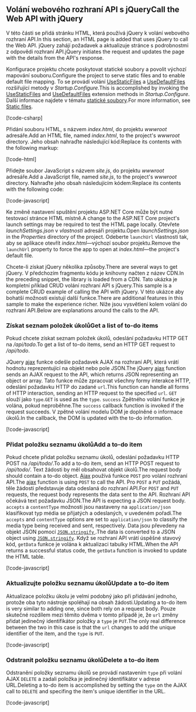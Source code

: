 ## <a name="call-the-web-api-with-jquery"></a><span data-ttu-id="2ac8f-101">Volání webového rozhraní API s jQuery</span><span class="sxs-lookup"><span data-stu-id="2ac8f-101">Call the Web API with jQuery</span></span>

<span data-ttu-id="2ac8f-102">V této části se přidá stránku HTML, která používá jQuery k volání webového rozhraní API.</span><span class="sxs-lookup"><span data-stu-id="2ac8f-102">In this section, an HTML page is added that uses jQuery to call the Web API.</span></span> <span data-ttu-id="2ac8f-103">jQuery zahájí požadavek a aktualizuje stránce s podrobnostmi z odpovědi rozhraní API.</span><span class="sxs-lookup"><span data-stu-id="2ac8f-103">jQuery initiates the request and updates the page with the details from the API's response.</span></span>

<span data-ttu-id="2ac8f-104">Konfigurace projektu chcete poskytovat statické soubory a povolit výchozí mapování souboru.</span><span class="sxs-lookup"><span data-stu-id="2ac8f-104">Configure the project to serve static files and to enable default file mapping.</span></span> <span data-ttu-id="2ac8f-105">To se provádí volání [UseStaticFiles](/dotnet/api/microsoft.aspnetcore.builder.staticfileextensions.usestaticfiles#Microsoft_AspNetCore_Builder_StaticFileExtensions_UseStaticFiles_Microsoft_AspNetCore_Builder_IApplicationBuilder_) a [UseDefaultFiles](/dotnet/api/microsoft.aspnetcore.builder.defaultfilesextensions.usedefaultfiles#Microsoft_AspNetCore_Builder_DefaultFilesExtensions_UseDefaultFiles_Microsoft_AspNetCore_Builder_IApplicationBuilder_) rozšiřující metody v *Startup.Configure*.</span><span class="sxs-lookup"><span data-stu-id="2ac8f-105">This is accomplished by invoking the [UseStaticFiles](/dotnet/api/microsoft.aspnetcore.builder.staticfileextensions.usestaticfiles#Microsoft_AspNetCore_Builder_StaticFileExtensions_UseStaticFiles_Microsoft_AspNetCore_Builder_IApplicationBuilder_) and [UseDefaultFiles](/dotnet/api/microsoft.aspnetcore.builder.defaultfilesextensions.usedefaultfiles#Microsoft_AspNetCore_Builder_DefaultFilesExtensions_UseDefaultFiles_Microsoft_AspNetCore_Builder_IApplicationBuilder_) extension methods in *Startup.Configure*.</span></span> <span data-ttu-id="2ac8f-106">Další informace najdete v tématu [statické soubory](xref:fundamentals/static-files).</span><span class="sxs-lookup"><span data-stu-id="2ac8f-106">For more information, see [Static files](xref:fundamentals/static-files).</span></span>

[!code-csharp[](../../tutorials/first-web-api/samples/2.0/TodoApi/Startup2.cs?name=snippet_Configure&highlight=3-4)]

<span data-ttu-id="2ac8f-107">Přidání souboru HTML, s názvem *index.html*, do projektu *wwwroot* adresáře.</span><span class="sxs-lookup"><span data-stu-id="2ac8f-107">Add an HTML file, named *index.html*, to the project's *wwwroot* directory.</span></span> <span data-ttu-id="2ac8f-108">Jeho obsah nahraďte následující kód:</span><span class="sxs-lookup"><span data-stu-id="2ac8f-108">Replace its contents with the following markup:</span></span>

[!code-html[](../../tutorials/first-web-api/samples/2.0/TodoApi/wwwroot/index.html)]

<span data-ttu-id="2ac8f-109">Přidejte soubor JavaScript s názvem *site.js*, do projektu *wwwroot* adresáře.</span><span class="sxs-lookup"><span data-stu-id="2ac8f-109">Add a JavaScript file, named *site.js*, to the project's *wwwroot* directory.</span></span> <span data-ttu-id="2ac8f-110">Nahraďte jeho obsah následujícím kódem:</span><span class="sxs-lookup"><span data-stu-id="2ac8f-110">Replace its contents with the following code:</span></span>

[!code-javascript[](../../tutorials/first-web-api/samples/2.0/TodoApi/wwwroot/site.js?name=snippet_SiteJs)]

<span data-ttu-id="2ac8f-111">Ke změně nastavení spuštění projektu ASP.NET Core může být nutné testovací stránce HTML místně.</span><span class="sxs-lookup"><span data-stu-id="2ac8f-111">A change to the ASP.NET Core project's launch settings may be required to test the HTML page locally.</span></span> <span data-ttu-id="2ac8f-112">Otevřete *launchSettings.json* v *vlastnosti* adresáři projektu.</span><span class="sxs-lookup"><span data-stu-id="2ac8f-112">Open *launchSettings.json* in the *Properties* directory of the project.</span></span> <span data-ttu-id="2ac8f-113">Odeberte `launchUrl` vlastnosti tak, aby se aplikace otevřít *index.html*&mdash;výchozí soubor projektu.</span><span class="sxs-lookup"><span data-stu-id="2ac8f-113">Remove the `launchUrl` property to force the app to open at *index.html*&mdash;the project's default file.</span></span>

<span data-ttu-id="2ac8f-114">Chcete-li získat jQuery několika způsoby.</span><span class="sxs-lookup"><span data-stu-id="2ac8f-114">There are several ways to get jQuery.</span></span> <span data-ttu-id="2ac8f-115">V předchozím fragmentu kódu je knihovny načten z název CDN.</span><span class="sxs-lookup"><span data-stu-id="2ac8f-115">In the preceding snippet, the library is loaded from a CDN.</span></span> <span data-ttu-id="2ac8f-116">Tato ukázka je kompletní příklad CRUD volání rozhraní API s jQuery.</span><span class="sxs-lookup"><span data-stu-id="2ac8f-116">This sample is a complete CRUD example of calling the API with jQuery.</span></span> <span data-ttu-id="2ac8f-117">V této ukázce aby bohatší možnosti existují další funkce.</span><span class="sxs-lookup"><span data-stu-id="2ac8f-117">There are additional features in this sample to make the experience richer.</span></span> <span data-ttu-id="2ac8f-118">Níže jsou vysvětlení kolem volání do rozhraní API.</span><span class="sxs-lookup"><span data-stu-id="2ac8f-118">Below are explanations around the calls to the API.</span></span>

### <a name="get-a-list-of-to-do-items"></a><span data-ttu-id="2ac8f-119">Získat seznam položek úkolů</span><span class="sxs-lookup"><span data-stu-id="2ac8f-119">Get a list of to-do items</span></span>

<span data-ttu-id="2ac8f-120">Pokud chcete získat seznam položek úkolů, odeslání požadavku HTTP GET na */api/todo*.</span><span class="sxs-lookup"><span data-stu-id="2ac8f-120">To get a list of to-do items, send an HTTP GET request to */api/todo*.</span></span>

<span data-ttu-id="2ac8f-121">JQuery [ajax](https://api.jquery.com/jquery.ajax/) funkce odešle požadavek AJAX na rozhraní API, která vrátí hodnotu reprezentující na objekt nebo pole JSON.</span><span class="sxs-lookup"><span data-stu-id="2ac8f-121">The jQuery [ajax](https://api.jquery.com/jquery.ajax/) function sends an AJAX request to the API, which returns JSON representing an object or array.</span></span> <span data-ttu-id="2ac8f-122">Tato funkce může zpracovat všechny formy interakce HTTP, odeslání požadavku HTTP do zadané `url`.</span><span class="sxs-lookup"><span data-stu-id="2ac8f-122">This function can handle all forms of HTTP interaction, sending an HTTP request to the specified `url`.</span></span> <span data-ttu-id="2ac8f-123">`GET` slouží jako `type`.</span><span class="sxs-lookup"><span data-stu-id="2ac8f-123">`GET` is used as the `type`.</span></span> <span data-ttu-id="2ac8f-124">`success` Zpětného volání funkce je volána, pokud neproběhne.</span><span class="sxs-lookup"><span data-stu-id="2ac8f-124">The `success` callback function is invoked if the request succeeds.</span></span> <span data-ttu-id="2ac8f-125">V zpětné volání modelu DOM je doplněné o informace úkolů.</span><span class="sxs-lookup"><span data-stu-id="2ac8f-125">In the callback, the DOM is updated with the to-do information.</span></span>

[!code-javascript[](../../tutorials/first-web-api/samples/2.0/TodoApi/wwwroot/site.js?name=snippet_GetData)]

### <a name="add-a-to-do-item"></a><span data-ttu-id="2ac8f-126">Přidat položku seznamu úkolů</span><span class="sxs-lookup"><span data-stu-id="2ac8f-126">Add a to-do item</span></span>

<span data-ttu-id="2ac8f-127">Pokud chcete přidat položku seznamu úkolů, odeslání požadavku HTTP POST na */api/todo/*.</span><span class="sxs-lookup"><span data-stu-id="2ac8f-127">To add a to-do item, send an HTTP POST request to */api/todo/*.</span></span> <span data-ttu-id="2ac8f-128">Text žádosti by měl obsahovat objekt úkolů.</span><span class="sxs-lookup"><span data-stu-id="2ac8f-128">The request body should contain a to-do object.</span></span> <span data-ttu-id="2ac8f-129">[Ajax](https://api.jquery.com/jquery.ajax/) používá funkce `POST` pro volání rozhraní API.</span><span class="sxs-lookup"><span data-stu-id="2ac8f-129">The [ajax](https://api.jquery.com/jquery.ajax/) function is using `POST` to call the API.</span></span> <span data-ttu-id="2ac8f-130">Pro `POST` a `PUT` požádá, těle žádosti představuje data odeslaná do rozhraní API.</span><span class="sxs-lookup"><span data-stu-id="2ac8f-130">For `POST` and `PUT` requests, the request body represents the data sent to the API.</span></span> <span data-ttu-id="2ac8f-131">Rozhraní API očekává text požadavku JSON.</span><span class="sxs-lookup"><span data-stu-id="2ac8f-131">The API is expecting a JSON request body.</span></span> <span data-ttu-id="2ac8f-132">`accepts` a `contentType` možnosti jsou nastaveny na `application/json` klasifikovat typ média se přijatých a odeslaných, v uvedeném pořadí.</span><span class="sxs-lookup"><span data-stu-id="2ac8f-132">The `accepts` and `contentType` options are set to `application/json` to classify the media type being received and sent, respectively.</span></span> <span data-ttu-id="2ac8f-133">Data jsou převedeny na objekt JSON pomocí [ `JSON.stringify` ](https://developer.mozilla.org/docs/Web/JavaScript/Reference/Global_Objects/JSON/stringify).</span><span class="sxs-lookup"><span data-stu-id="2ac8f-133">The data is converted to a JSON object using [`JSON.stringify`](https://developer.mozilla.org/docs/Web/JavaScript/Reference/Global_Objects/JSON/stringify).</span></span> <span data-ttu-id="2ac8f-134">Když se rozhraní API vrátí úspěšné stavový kód, `getData` funkce je volána k aktualizaci tabulky HTML.</span><span class="sxs-lookup"><span data-stu-id="2ac8f-134">When the API returns a successful status code, the `getData` function is invoked to update the HTML table.</span></span>

[!code-javascript[](../../tutorials/first-web-api/samples/2.0/TodoApi/wwwroot/site.js?name=snippet_AddItem)]

### <a name="update-a-to-do-item"></a><span data-ttu-id="2ac8f-135">Aktualizujte položku seznamu úkolů</span><span class="sxs-lookup"><span data-stu-id="2ac8f-135">Update a to-do item</span></span>

<span data-ttu-id="2ac8f-136">Aktualizace položku úkolu je velmi podobný jako při přidávání jednoho, protože oba tyto nástroje spoléhají na obsah žádosti.</span><span class="sxs-lookup"><span data-stu-id="2ac8f-136">Updating a to-do item is very similar to adding one, since both rely on a request body.</span></span> <span data-ttu-id="2ac8f-137">Pouze skutečné rozdílem mezi těmito dvěma v tomto případě je, že `url` změny přidat jedinečný identifikátor položky a `type` je `PUT`.</span><span class="sxs-lookup"><span data-stu-id="2ac8f-137">The only real difference between the two in this case is that the `url` changes to add the unique identifier of the item, and the `type` is `PUT`.</span></span>

[!code-javascript[](../../tutorials/first-web-api/samples/2.0/TodoApi/wwwroot/site.js?name=snippet_AjaxPut)]

### <a name="delete-a-to-do-item"></a><span data-ttu-id="2ac8f-138">Odstranit položku seznamu úkolů</span><span class="sxs-lookup"><span data-stu-id="2ac8f-138">Delete a to-do item</span></span>

<span data-ttu-id="2ac8f-139">Odstranění položky seznamu úkolů se provádí nastavením `type` při volání AJAX `DELETE` a zadali položka je jedinečný identifikátor v adrese URL.</span><span class="sxs-lookup"><span data-stu-id="2ac8f-139">Deleting a to-do item is accomplished by setting the `type` on the AJAX call to `DELETE` and specifing the item's unique identifier in the URL.</span></span>

[!code-javascript[](../../tutorials/first-web-api/samples/2.0/TodoApi/wwwroot/site.js?name=snippet_AjaxDelete)]
